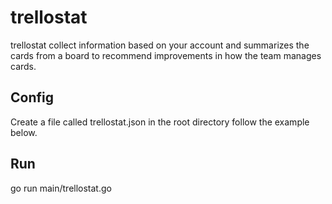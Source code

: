 # trellostat

trellostat collect information based on your account and summarizes the cards from a board to recommend improvements in how the team manages cards.

## Config

Create a file called trellostat.json in the root directory follow the example below.

## Run

go run main/trellostat.go